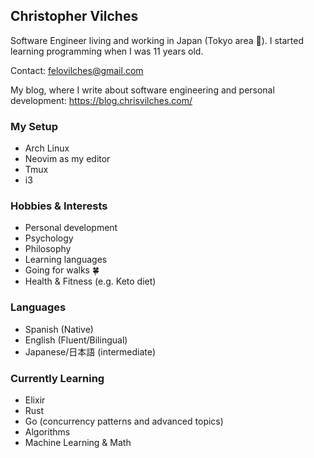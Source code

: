 ## Christopher Vilches

Software Engineer living and working in Japan (Tokyo area 🗼). I started learning programming when I was 11 years old.

Contact: felovilches@gmail.com

My blog, where I write about software engineering and personal development: https://blog.chrisvilches.com/

### My Setup

* Arch Linux
* Neovim as my editor
* Tmux
* i3

### Hobbies & Interests

* Personal development
* Psychology
* Philosophy
* Learning languages
* Going for walks 🍀
* Health & Fitness (e.g. Keto diet)

### Languages

* Spanish (Native)
* English (Fluent/Bilingual)
* Japanese/日本語 (intermediate)

<!-- TODO: Add main skills, etc -->

### Currently Learning

* Elixir
* Rust
* Go (concurrency patterns and advanced topics)
* Algorithms
* Machine Learning & Math

